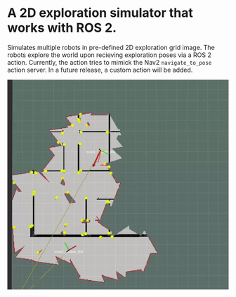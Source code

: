 # A 2D exploration simulator that works with ROS 2.

Simulates multiple robots in pre-defined 2D exploration grid image. The robots explore the world upon recieving exploration poses via a ROS 2 action.
Currently, the action tries to mimick the Nav2 ```navigate_to_pose``` action server. In a future release, a custom action will be added.

![Exploration](exploration.gif)
